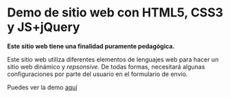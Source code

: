 # Demo de sitio web con HTML5, CSS3 y JS+jQuery
**Este sitio web tiene una finalidad puramente pedagógica.**

Este sitio web utiliza diferentes elementos de lenguajes web para hacer un sitio web dinámico y _repsonsive_. De todas formas, necesitará algunas configuraciones por parte del usuario en el formulario de envío.

Puedes ver la demo [aquí](https://onaweb.es/ow-dhtml/)


